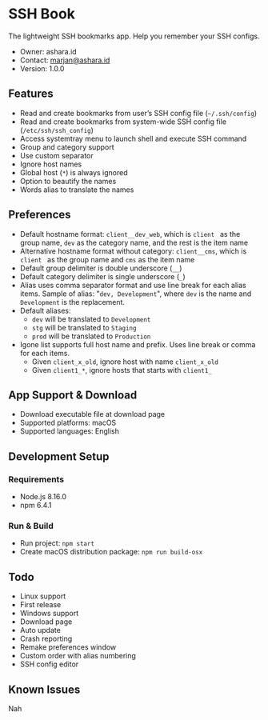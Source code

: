# SSH Book
The lightweight SSH bookmarks app. Help you remember your SSH configs.
* Owner: ashara.id
* Contact: marjan@ashara.id
* Version: 1.0.0

## Features
* Read and create bookmarks from user’s SSH config file (`~/.ssh/config`)
* Read and create bookmarks from system-wide SSH config file (`/etc/ssh/ssh_config`)
* Access systemtray menu to launch shell and execute SSH command
* Group and category support
* Use custom separator
* Ignore host names
* Global host (`*`) is always ignored
* Option to beautify the names
* Words alias to translate the names

## Preferences
* Default hostname format: `client__dev_web`, which is `client ` as the group name, `dev` as the category name, and the rest is the item name
* Alternative hostname format without category: `client__cms`, which is `client ` as the group name and `cms` as the item name
* Default group delimiter is double underscore (`__`)
* Default category delimiter is single underscore (`_`)
* Alias uses comma separator format and use line break for each alias items. Sample of alias: "`dev, Development`", where `dev` is the name and `Development` is the replacement.
* Default aliases:
    * `dev` will be translated to `Development`
    * `stg` will be translated to `Staging`
    * `prod` will be translated to `Production`
* Igone list supports full host name and prefix. Uses line break or comma for each items.
    * Given `client_x_old`, ignore host with name `client_x_old`
    * Given `client1_*`, ignore hosts that starts with `client1_`

## App Support & Download
* Download executable file at download page
* Supported platforms: macOS
* Supported languages: English

## Development Setup
### Requirements
* Node.js 8.16.0
* npm 6.4.1

### Run & Build
* Run project: `npm start`
* Create macOS distribution package: `npm run build-osx`

## Todo
* Linux support
* First release
* Windows support
* Download page
* Auto update
* Crash reporting
* Remake preferences window
* Custom order with alias numbering
* SSH config editor

## Known Issues
Nah
